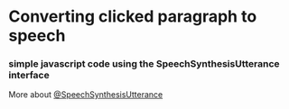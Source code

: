 # Converting clicked paragraph to speech

### simple javascript code using the SpeechSynthesisUtterance interface

More about [@SpeechSynthesisUtterance](https://developer.mozilla.org/en-US/docs/Web/API/SpeechSynthesisUtterance)  
